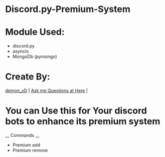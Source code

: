 # Discord.py-Premium-System


# Module Used:
- discord.py
- asyncio
- MongoDb (pymongo)

# Create By:
[demon_xD](https://discord.com/users/1033579545254711336) | 
[Ask me Questions at Here](https://discord.gg/RxQP88aBPJ) | 

# You can Use this for Your discord bots to enhance its premium system

__ Commands __ 
- Premium add
- Premium remove


